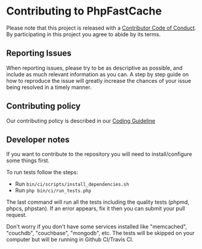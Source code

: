 Contributing to PhpFastCache
========================

Please note that this project is released with a
[Contributor Code of Conduct](http://contributor-covenant.org/version/1/4/).
By participating in this project you agree to abide by its terms.

Reporting Issues
----------------

When reporting issues, please try to be as descriptive as possible, and include
as much relevant information as you can. A step by step guide on how to
reproduce the issue will greatly increase the chances of your issue being
resolved in a timely manner.

Contributing policy
-------------------

Our contributing policy is described in our [Coding Guideline](https://github.com/PHPSocialNetwork/phpfastcache/blob/v7/CODING_GUIDELINE.md)

Developer notes
-------------------
If you want to contribute to the repository you will need to install/configure some things first.

To run tests follow the steps:
- Run `bin/ci/scripts/install_dependencies.sh`
- Run `php bin/ci/run_tests.php`

The last command will run all the tests including the quality tests (phpmd, phpcs, phpstan).
If an error appears, fix it then you can submit your pull request.

Don't worry if you don't have some services installed like "memcached", "couchdb", "couchbase", "mongodb", etc.
The tests will be skipped on your computer but will be running in Github CI/Travis CI.
